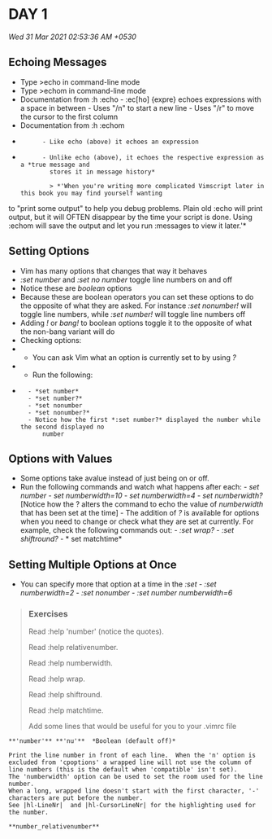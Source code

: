 # DAY 1 


*Wed 31 Mar 2021 02:53:36 AM +0530*



## Echoing Messages 

- Type >echo in command-line mode 
- Type >echom in command-line mode
- Documentation from :h :echo 
            - :ec[ho] {expre} echoes expressions with a space in between
            - Uses "/n" to start a new line 
            - Uses "/r" to move the cursor to the first column
- Documentation from :h :echom
-           - Like echo (above) it echoes an expression
-           - Unlike echo (above), it echoes the respective expression as a *true message and
              stores it in message history*

              > *'When you're writing more complicated Vimscript later in this book you may find yourself wanting
to "print some output" to help you debug problems. Plain old :echo will print output, but it will
OFTEN disappear by the time your script is done. Using :echom will save the output and let you run
:messages to view it later.'* 


## Setting Options 

- Vim has many options that changes that way it behaves
- *:set number* and *:set no number* toggle line numbers on and off
- Notice these are *boolean* options
- Because these are boolean operators you can set these options to do the opposite of what they
    are asked. For instance *:set nonumber!* will toggle line numbers, while *:set number!* will
    toggle line numbers off 
- Adding *!* or *bang!* to boolean options toggle it to the opposite of what the non-bang variant
    will do 
- Checking options:
-   - You can ask Vim what an option is currently set to by using *?* 
-   - Run the following: 
-       - *set number*
        - *set number?*
        - *set nonumber
        - *set nonumber?*
        - Notice how the first *:set number?* displayed the number while the second displayed no
            number


 ## Options with Values  

- Some options take avalue instead of just being on or off. 
- Run the following commands and watch what happens after each:
        - *set number*
        - *set numberwidth=10*
        - *set numberwidth=4*
        - *set numberwidth?* [Notice how the ? alters the command to echo the value of
            *numberwidth* that has been set at the time]
        - The addition of *?* is available for options when you need to change or check what they
            are set at currently. For example, check the following commands out:
                    - *:set wrap?*
                    - *:set shiftround?*
                    - * set matchtime* 


## Setting Multiple Options at Once 

- You can specify more that option at a time in the *:set* 
        - *:set numberwidth=2*
        - *:set nonumber*
        - *:set number numberwidth=6*



> ### Exercises 
> Read :help 'number' (notice the quotes).
>
>Read :help relativenumber.
>
>Read :help numberwidth.
>
>Read :help wrap.
>
>Read :help shiftround.
>
>Read :help matchtime.
> 
>Add some lines that would be useful for you to your .vimrc file 

    **'number'** **'nu'**  *Boolean	(default off)*
			
	Print the line number in front of each line.  When the 'n' option is
	excluded from 'cpoptions' a wrapped line will not use the column of
	line numbers (this is the default when 'compatible' isn't set).
	The 'numberwidth' option can be used to set the room used for the line
	number.
	When a long, wrapped line doesn't start with the first character, '-'
	characters are put before the number.
	See |hl-LineNr|  and |hl-CursorLineNr| for the highlighting used for
	the number.
	
    **number_relativenumber**

